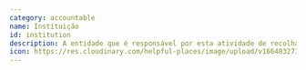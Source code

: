 ```yaml
---
category: accountable
name: Instituição
id: institution
description: A entidade que é responsável por esta atividade de recolha de dados
icon: https://res.cloudinary.com/helpful-places/image/upload/v1664832738/dtpr-icons/accountable/institution_fpyeas.svg
---
```

